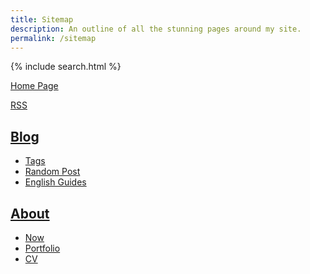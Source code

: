 ```yaml
---
title: Sitemap
description: An outline of all the stunning pages around my site. 
permalink: /sitemap
---
```


{% include search.html %}

[Home Page](/)

[RSS](/feed.xml)


## [Blog](/blog)

- [Tags](/blog/tags)
- [Random Post](/blog/random)
- [English Guides](/english)


## [About](/about)

- [Now](/now)
- [Portfolio](/portfolio)
- [CV](/cv)



<!-- ## Secret Pages! 

[RSS Club](/rss-club)

[Birthdays by Year](/bday) --> 